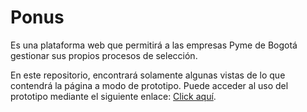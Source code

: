 # Ponus

Es una plataforma web que permitirá a las empresas Pyme de Bogotá gestionar sus propios procesos de selección.

En este repositorio, encontrará solamente algunas vistas de lo que contendrá la página a modo de prototipo. Puede acceder al uso del prototipo mediante el siguiente enlace: [Click aquí](https://pasta43.github.io/Ponus/).
